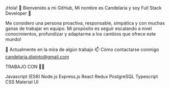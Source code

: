 ¡Hola! 👋 Bienvenido a mi GitHub, Mi nombre es Candelaria y soy Full Stack Developer 🚀

Me considero una persona proactiva, responsable, simpática y con muchas ganas de trabajar en equipo.
Mi propósito es seguir escalando a nivel conocimientos, profundizar y adaptarme a los cambios que ofrece
este mundo!

🔭 Actualmente en la mira de algún trabajo
📫 Cómo contactarse conmigo candelaria.dipinto@gmail.com

TRABAJO CON 👨‍💻

Javascript (ES6)
Node.js
Express.js
React 
Redux
PostgreSQL
Typescript
CSS
Material UI

 

